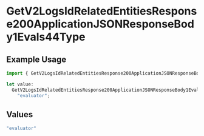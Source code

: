 # GetV2LogsIdRelatedEntitiesResponse200ApplicationJSONResponseBody1Evals44Type

## Example Usage

```typescript
import { GetV2LogsIdRelatedEntitiesResponse200ApplicationJSONResponseBody1Evals44Type } from "orq-poc-typescript-multi-env-version/models/operations";

let value:
  GetV2LogsIdRelatedEntitiesResponse200ApplicationJSONResponseBody1Evals44Type =
    "evaluator";
```

## Values

```typescript
"evaluator"
```